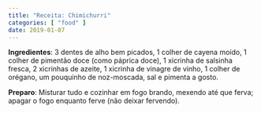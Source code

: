 ```yaml
---
title: "Receita: Chimichurri"
categories: [ "food" ]
date: 2019-01-07 
---
```


**Ingredientes**: 3 dentes de alho bem picados, 1 colher de cayena moído, 1 colher de pimentão doce (como páprica doce), 1 xicrinha de salsinha fresca, 2 xicrinhas de azeite, 1 xicrinha de vinagre de vinho, 1 colher de orégano, um pouquinho de noz-moscada, sal e pimenta a gosto.

**Preparo**: Misturar tudo e cozinhar em fogo brando, mexendo até que ferva; apagar o fogo enquanto ferve (não deixar fervendo).

